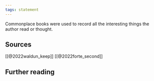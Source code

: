 ```yaml
---
tags: statement
---
```

Commonplace books were used to record all the interesting things the author read or thought.

## Sources
[[@2022waldun_keep]]
[[@2022forte_second]]

## Further reading